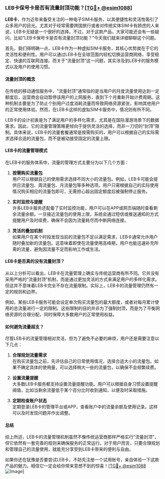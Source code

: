 ### LEB卡保号卡是否有流量封顶功能？[[TG💪+ @esim1088](https://t.me/s/esim1088)]

**LEB卡**，作为近年来备受关注的一种电子SIM卡服务，以其便捷性和灵活性吸引了众多用户的目光。尤其对于经常需要跨国旅行或者对传统实体SIM卡有顾虑的人来说，LEB卡无疑是一个很好的选择。不过，对于这款产品，大家可能还会有一些疑问，比如“LEB卡保号卡是否有流量封顶功能？”今天我们就来详细聊聊这个问题。

首先，我们得明确一点，LEB卡作为一种虚拟SIM卡服务，其核心优势就在于它的灵活性和便利性。用户可以通过LEB卡在全球范围内轻松切换运营商网络，享受稳定、快速的互联网连接。而关于“流量封顶”这一问题，其实涉及到LEB卡的服务模式以及用户的使用习惯。

#### 流量封顶的概念

在传统的移动通信服务中，“流量封顶”通常指的是当用户的月度流量使用达到一定额度后，运营商会自动暂停该用户的上网服务，直到下个月重新开始计费周期。这种机制主要是为了防止个别用户过度消耗流量而导致网络资源紧张，影响其他用户的正常使用体验。然而，在LEB卡这样的虚拟SIM卡服务中，情况则有所不同。

LEB卡的设计初衷是为了满足用户的多样化需求，尤其是在国际漫游场景下的数据需求。因此，它的流量管理策略更倾向于提供灵活的选择，而非一刀切的“封顶”限制。具体来说，LEB卡的流量套餐通常是按需购买的，用户可以根据自己的实际需求选择合适的流量包，而不是被动接受固定的流量上限。

#### LEB卡的流量管理模式

在LEB卡的服务体系中，流量的管理方式主要分为以下几个方面：

1. **按需购买流量包**  
   用户可以根据自己的使用需求选择不同大小的流量包。例如，LEB卡可能会提供日流量包、周流量包、月流量包等多种选项。用户只需根据自己的实际使用情况购买相应的流量包即可，无需担心超出固定额度后被强制停止服务。

2. **实时监控与提醒**  
   许多LEB卡服务还配备了实时监控功能，用户可以在APP或网页端随时查看剩余流量余额。一旦接近流量包的使用上限，系统会通过短信或推送通知的方式提醒用户及时续费，确保不会因为流量耗尽而中断网络连接。

3. **灵活的叠加机制**  
   如果用户在某个时段发现当前的流量包不足以满足需求，LEB卡通常允许用户随时叠加新的流量包。这意味着即使在流量使用高峰期，用户也能迅速补充所需的流量，避免因流量不足而影响工作或生活。

#### LEB卡是否真的没有流量封顶？

从以上分析可以看出，LEB卡在流量管理上确实与传统运营商有所不同。它并没有采用严格的“流量封顶”机制，而是通过更加灵活的方式来满足用户的多样化需求。但这并不意味着LEB卡完全不存在流量限制。实际上，LEB卡的流量管理仍然有一定的规则和边界。

例如，某些LEB卡服务可能会设定单次购买流量包的最大额度，或者对每月累计使用的总流量进行一定的限制。这些限制的目的并非为了强制封顶，而是为了平衡网络资源的合理分配，同时保障大多数用户的正常使用权益。

#### 如何避免流量超支？

尽管LEB卡的流量管理相对灵活，但为了避免不必要的麻烦，用户还是需要注意以下几点：

1. **合理规划流量需求**  
   在购买流量包之前，先评估自己的日常使用情况，选择合适大小的流量包。如果不确定具体的使用量，可以选择稍大一些的流量包，以确保不会频繁续费。

2. **设置流量提醒**  
   大多数LEB卡服务都支持设置流量提醒功能。用户可以根据自身习惯设置提醒阈值，比如当剩余流量低于某个百分比时收到通知，以便及时采取措施。

3. **定期检查账户状态**  
   定期登录LEB卡的管理平台或APP，查看账户中的流量余额及使用记录。这样可以及时发现问题并作出调整。

#### 总结

综上所述，LEB卡的流量管理机制虽然不像传统运营商那样严格实行“流量封顶”，但它依然有一套完善的规则来确保服务的正常运行。对于用户而言，只要合理规划和管理自己的流量使用，就能充分享受到LEB卡带来的便利与自由。

如果你还在犹豫是否要尝试LEB卡，不妨先注册一个试用账号，亲自体验一下这款产品的魅力。相信它一定会给你带来意想不到的惊喜！[[TG💪+ @esim1088](https://t.me/s/esim1088) ![Image](https://i.postimg.cc/4NQfJmqS/Snipaste-2025-05-13-00-14-12.png)]